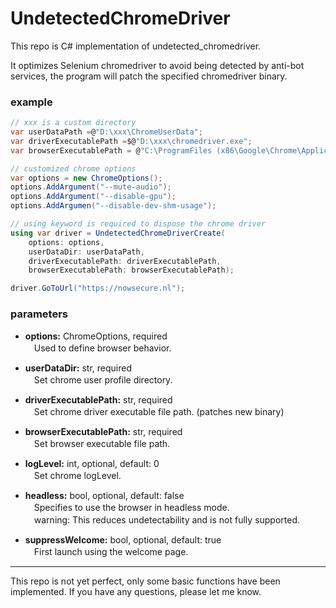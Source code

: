# UndetectedChromeDriver  

This repo is C# implementation of undetected_chromedriver.  

It optimizes Selenium chromedriver to avoid being detected by anti-bot services, the program will patch the specified chromedriver binary.  

### example  

```C#
// xxx is a custom directory
var userDataPath =@"D:\xxx\ChromeUserData";
var driverExecutablePath =$@"D:\xxx\chromedriver.exe";
var browserExecutablePath = @"C:\ProgramFiles (x86\Google\Chrome\Application\chrome.exe";

// customized chrome options
var options = new ChromeOptions();
options.AddArgument("--mute-audio");
options.AddArgument("--disable-gpu");
options.AddArgumen("--disable-dev-shm-usage");

// using keyword is required to dispose the chrome driver
using var driver = UndetectedChromeDriverCreate(
    options: options,
    userDataDir: userDataPath,
    driverExecutablePath: driverExecutablePath,
    browserExecutablePath: browserExecutablePath);

driver.GoToUrl("https://nowsecure.nl");
```  

### parameters  

* **options:** ChromeOptions, required  
　Used to define browser behavior.

* **userDataDir:** str, required  
　Set chrome user profile directory.

* **driverExecutablePath:** str, required  
　Set chrome driver executable file path. (patches new binary)

* **browserExecutablePath:** str, required  
　Set browser executable file path.  

* **logLevel:** int, optional, default: 0  
　Set chrome logLevel.  

* **headless:** bool, optional, default: false  
　Specifies to use the browser in headless mode.  
　warning: This reduces undetectability and is not fully supported.  

* **suppressWelcome:** bool, optional, default: true  
　First launch using the welcome page.  

---  

This repo is not yet perfect, only some basic functions have been implemented. If you have any questions, please let me know.  